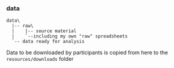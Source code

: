 ### data

    data\
      |-- raw\
      |    |-- source material
      |    `--including my own "raw" spreadsheets
      `-- data ready for analysis


Data to be downloaded by participants is copied from here to the `resources/downloads` folder 


